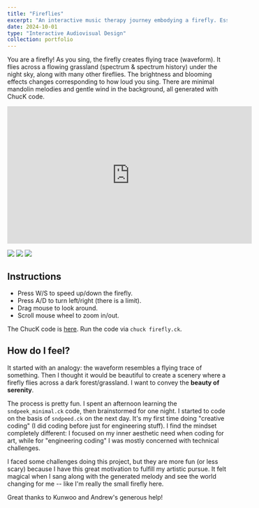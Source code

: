 ```yaml
---
title: "Fireflies"
excerpt: "An interactive music therapy journey embodying a firefly. Essentially a sound peeking visualization.<br/><br/><img src='https://i.imgur.com/XdjNSTB.png' width='60%'>"
date: 2024-10-01
type: "Interactive Audiovisual Design"
collection: portfolio
---
```


You are a firefly! As you sing, the firefly creates flying trace (waveform). It flies across a flowing grassland (spectrum & spectrum history) under the night sky, along with many other fireflies. The brightness and blooming effects changes corresponding to how loud you sing. There are minimal mandolin melodies and gentle wind in the background, all generated with ChucK code.

<iframe width="560" height="315" src="https://www.youtube.com/embed/CBM2orVWXvA?si=gwlNCMNebSERabom"
      title="YouTube video player" frameborder="0"
      allow="accelerometer; autoplay; clipboard-write; encrypted-media; gyroscope; picture-in-picture; web-share"
      referrerpolicy="strict-origin-when-cross-origin" allowfullscreen></iframe>

![](https://i.imgur.com/gMtcHk4.png)
![](https://i.imgur.com/XdjNSTB.png)
![](https://i.imgur.com/Vuegpsi.png)

## Instructions

- Press W/S to speed up/down the firefly.
- Press A/D to turn left/right (there is a limit).
- Drag mouse to look around.
- Scroll mouse wheel to zoom in/out.

The ChucK code is [here](https://github.com/aik2mlj/music256a-projects/tree/main/firefly). Run the code via `chuck firefly.ck`.

## How do I feel?

It started with an analogy: the waveform resembles a flying trace of something. Then I thought it would be beautiful to create a scenery where a firefly flies across a dark forest/grassland. I want to convey the **beauty of serenity**.

The process is pretty fun. I spent an afternoon learning the `sndpeek_minimal.ck` code, then brainstormed for one night. I started to code on the basis of `sndpeed.ck` on the next day. It's my first time doing "creative coding" (I did coding before just for engineering stuff). I find the mindset completely different: I focused on my inner aesthetic need when coding for art, while for "engineering coding" I was mostly concerned with technical challenges.

I faced some challenges doing this project, but they are more fun (or less scary) because I have this great motivation to fulfill my artistic pursue. It felt magical when I sang along with the generated melody and see the world changing for me -- like I'm really the small firefly here.

Great thanks to Kunwoo and Andrew's generous help!
